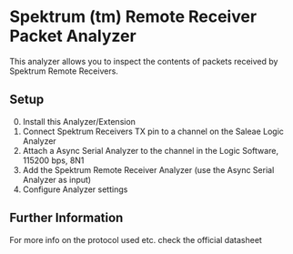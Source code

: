 # Spektrum (tm) Remote Receiver Packet Analyzer

This analyzer allows you to inspect the contents of packets received by Spektrum Remote Receivers.

## Setup

0. Install this Analyzer/Extension
1. Connect Spektrum Receivers TX pin to a channel on the Saleae Logic Analyzer
2. Attach a Async Serial Analyzer to the channel in the Logic Software, 115200 bps, 8N1
3. Add the Spektrum Remote Receiver Analyzer (use the Async Serial Analyzer as input)
4. Configure Analyzer settings

## Further Information

For more info on the protocol used etc. check the official datasheet


  